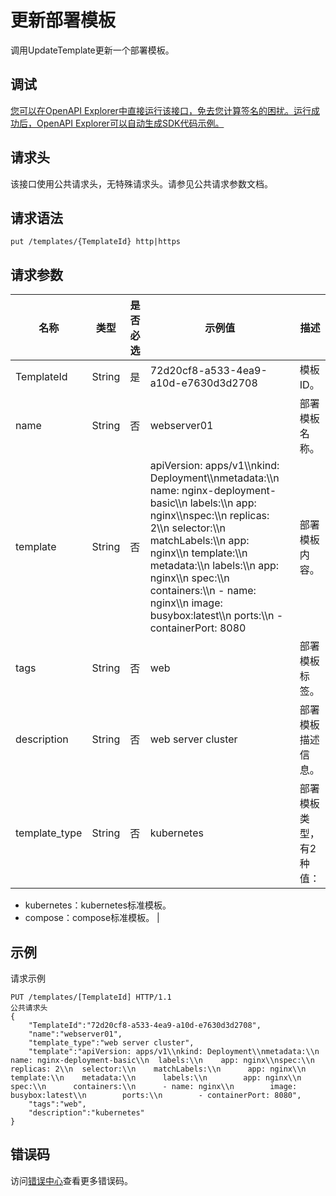 # 更新部署模板

调用UpdateTemplate更新一个部署模板。

## 调试

[您可以在OpenAPI Explorer中直接运行该接口，免去您计算签名的困扰。运行成功后，OpenAPI Explorer可以自动生成SDK代码示例。](https://api.aliyun.com/#product=CS&api=UpdateTemplate&type=ROA&version=2015-12-15)

## 请求头

该接口使用公共请求头，无特殊请求头。请参见公共请求参数文档。

## 请求语法

```
put /templates/{TemplateId} http|https
```

## 请求参数

|名称|类型|是否必选|示例值|描述|
|--|--|----|---|--|
|TemplateId|String|是|72d20cf8-a533-4ea9-a10d-e7630d3d2708|模板ID。 |
|name|String|否|webserver01|部署模板名称。 |
|template|String|否|apiVersion: apps/v1\\\\nkind: Deployment\\\\nmetadata:\\\\n name: nginx-deployment-basic\\\\n labels:\\\\n app: nginx\\\\nspec:\\\\n replicas: 2\\\\n selector:\\\\n matchLabels:\\\\n app: nginx\\\\n template:\\\\n metadata:\\\\n labels:\\\\n app: nginx\\\\n spec:\\\\n containers:\\\\n - name: nginx\\\\n image: busybox:latest\\\\n ports:\\\\n - containerPort: 8080|部署模板内容。 |
|tags|String|否|web|部署模板标签。 |
|description|String|否|web server cluster|部署模板描述信息。 |
|template\_type|String|否|kubernetes|部署模板类型， 有2种值：

 -   kubernetes：kubernetes标准模板。
-   compose：compose标准模板。 |

## 示例

请求示例

```
PUT /templates/[TemplateId] HTTP/1.1
公共请求头
{
    "TemplateId":"72d20cf8-a533-4ea9-a10d-e7630d3d2708",
    "name":"webserver01",
    "template_type":"web server cluster",
    "template":"apiVersion: apps/v1\\nkind: Deployment\\nmetadata:\\n  name: nginx-deployment-basic\\n  labels:\\n    app: nginx\\nspec:\\n  replicas: 2\\n  selector:\\n    matchLabels:\\n      app: nginx\\n  template:\\n    metadata:\\n      labels:\\n        app: nginx\\n    spec:\\n      containers:\\n      - name: nginx\\n        image: busybox:latest\\n        ports:\\n        - containerPort: 8080",
    "tags":"web",
    "description":"kubernetes"
}
```

## 错误码

访问[错误中心](https://error-center.aliyun.com/status/product/CS)查看更多错误码。

